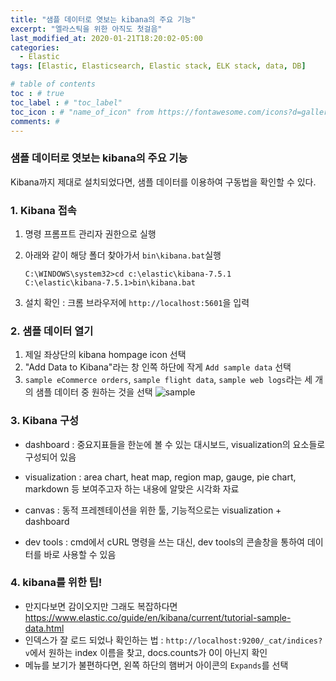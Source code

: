 ```yaml
---
title: "샘플 데이터로 엿보는 kibana의 주요 기능"
excerpt: "엘라스틱을 위한 아직도 첫걸음"
last_modified_at: 2020-01-21T18:20:02-05:00
categories:
  - Elastic
tags: [Elastic, Elasticsearch, Elastic stack, ELK stack, data, DB]

# table of contents
toc : # true
toc_label : # "toc_label"
toc_icon : # "name_of_icon" from https://fontawesome.com/icons?d=gallery&s=solid&m=free
comments: # 
---
```



### 샘플 데이터로 엿보는 kibana의 주요 기능

Kibana까지 제대로 설치되었다면, 샘플 데이터를 이용하여 구동법을 확인할 수 있다.



### 1. Kibana 접속 

1. 명령 프롬프트 관리자 권한으로 실행

2. 아래와 같이 해당 폴더 찾아가서 `bin\kibana.bat`실행

   ```
   C:\WINDOWS\system32>cd c:\elastic\kibana-7.5.1
   C:\elastic\kibana-7.5.1>bin\kibana.bat
   ```

3. 설치 확인 : 크롬 브라우저에 `http://localhost:5601`을 입력



### 2. 샘플 데이터 열기

1. 제일 좌상단의 kibana hompage icon 선택
2. "Add Data to Kibana"라는 창 인쪽 하단에 작게 `Add sample data` 선택
3. `sample eCommerce orders`, `sample flight data`, `sample web logs`라는 세 개의 샘플 데이터 중 원하는 것을 선택
![sample](https://www.elastic.co/guide/en/kibana/current/images/add-sample-data.png)


### 3. Kibana 구성

- dashboard : 중요지표들을 한눈에 볼 수 있는 대시보드, visualization의 요소들로 구성되어 있음

- visualization : area chart, heat map, region map, gauge, pie chart, markdown 등 보여주고자 하는 내용에 알맞은 시각화 자료 

- canvas : 동적 프레젠테이션을 위한 툴, 기능적으로는 visualization + dashboard
- dev tools : cmd에서 cURL 명령을 쓰는 대신, dev tools의 콘솔창을 통하여 데이터를 바로 사용할 수 있음



### 4. kibana를 위한 팁!
- 만지다보면 감이오지만 그래도 복잡하다면 https://www.elastic.co/guide/en/kibana/current/tutorial-sample-data.html
- 인덱스가 잘 로드 되었나 확인하는 법 : `http://localhost:9200/_cat/indices?v`에서 원하는 index 이름을 찾고, docs.counts가 0이 아닌지 확인 
- 메뉴를 보기가 불편하다면, 왼쪽 하단의 햄버거 아이콘의 `Expands`를 선택
